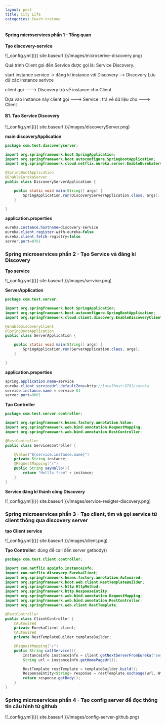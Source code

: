 ```yaml
---
layout: post
title: City Life
categories: Coach-trainee
---
```


#### Spring microservices phần 1 - Tổng quan

**Tạo discovery-service**

![_config.yml]({{ site.baseurl }}/images/microserive-discovery.png)

Quá trình Client gọi đến Service được gọi là: Service Discovery.

start instance service -> đăng kí instance với Discovery --> Discovery Lưu dữ các instance serivce 

client gọi ---> Discovery trả về instance cho Client

Dựa vào instance này client gọi ---> Service : trả về dữ liệu cho ---> Client

#### B1. Tạo Service Discovery

![_config.yml]({{ site.baseurl }}/images/discoveryServer.png)


**main discoveryApplication**

```java
package com.test.discoveryserver;

import org.springframework.boot.SpringApplication;
import org.springframework.boot.autoconfigure.SpringBootApplication;
import org.springframework.cloud.netflix.eureka.server.EnableEurekaServer;

@SpringBootApplication
@EnableEurekaServer
public class DiscoveryServerApplication {

	public static void main(String[] args) {
		SpringApplication.run(DiscoveryServerApplication.class, args);
	}

}

```

**application.properties**

``` java
eureka.instance.hostname=discovery-service
eureka.client.register-with-eureka=false
eureka.client.fetch-registry=false
server.port=8761
```

### Spring microservices phần 2 - Tạo Service và đăng kí Discovery

**Tạo service**

![_config.yml]({{ site.baseurl }}/images/service.png)

**ServerApplication**
``` java
package com.test.server;

import org.springframework.boot.SpringApplication;
import org.springframework.boot.autoconfigure.SpringBootApplication;
import org.springframework.cloud.client.discovery.EnableDiscoveryClient;

@EnableDiscoveryClient
@SpringBootApplication
public class ServerApplication {

	public static void main(String[] args) {
		SpringApplication.run(ServerApplication.class, args);
	}

}

```

**application.properties**

```java
spring.application.name=service
eureka.client.serviceUrl.defaultZone=http://localhost:8761/eureka
service.instance.name = service 01
server.port=9001
```

**Tạo Controller**

``` java
package com.test.server.controller;

import org.springframework.beans.factory.annotation.Value;
import org.springframework.web.bind.annotation.RequestMapping;
import org.springframework.web.bind.annotation.RestController;

@RestController
public class ServiceController {

    @Value("${service.instance.name}")
    private String instance;
    @RequestMapping("/")
    public String sayHello(){
        return "Helllo from" + instance;
    }
}

```

**Service đăng kí thành công Discovery**

![_config.yml]({{ site.baseurl }}/images/service-resigter-discovery.png)


### Spring microservices phần 3 - Tạo client, tìm và gọi service từ client thông qua discovery server


**tạo Client service**

![_config.yml]({{ site.baseurl }}/images/client.png)

**Tạo Controller**: dùng để call đến server getbody()

``` java
package com.test.client.controller;

import com.netflix.appinfo.InstanceInfo;
import com.netflix.discovery.EurekaClient;
import org.springframework.beans.factory.annotation.Autowired;
import org.springframework.boot.web.client.RestTemplateBuilder;
import org.springframework.http.HttpMethod;
import org.springframework.http.ResponseEntity;
import org.springframework.web.bind.annotation.RequestMapping;
import org.springframework.web.bind.annotation.RestController;
import org.springframework.web.client.RestTemplate;

@RestController
public class ClientController {
    @Autowired
    private EurekaClient client;
    @Autowired
    private RestTemplateBuilder templateBuilder;

    @RequestMapping("/")
    public String callService(){
        InstanceInfo instanceInfo = client.getNextServerFromEureka("service", false);
        String url = instanceInfo.getHomePageUrl();

        RestTemplate restTemplate = templateBuilder.build();
        ResponseEntity<String> response = restTemplate.exchange(url, HttpMethod.GET,null,String.class);
        return response.getBody();
    }
}
```

### Spring microservices phần 4 - Tạo config server để đọc thông tin cấu hình từ github

![_config.yml]({{ site.baseurl }}/images/config-server-github.png)
